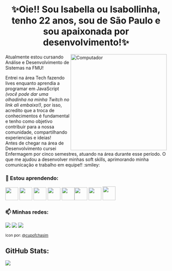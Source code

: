 ## <h1 align='center'>✨Oie!! Sou Isabella ou Isabollinha, tenho 22 anos, sou de São Paulo e sou apaixonada por desenvolvimento!✨ </h1>

<img src="https://user-images.githubusercontent.com/100042658/201796324-709db7d9-6f3c-4f74-a04d-7c42955a78b6.png" min-width="300px" max-width="300px" width="300px" align="right" alt="Computador">

<p align="left">
<p>Atualmente estou cursando Análise e Desenvolvimento de Sistemas na FMU! </p>
<p>Entrei na área Tech fazendo lives enquanto aprendia a programar em JavaScript <i>(você pode dar uma olhadinha na minha Twitch no link ali embaixo!)</i>, por isso, acredito que a troca de conhecimentos é fundamental e tenho como objetivo contribuir para a nossa comunidade, compartilhando experiencias e ideias!</br>
Antes de chegar na área de Desenvolvimento cursei Enfermagem por cinco semestres, atuando na área durante esse período. O que me ajudou a desenvolver minhas soft skills, aprimorando minha comunicação e trabalho em equipe!! :smiley:</p>
</p>

### 🌱 Estou aprendendo:

<img src="https://cdn.jsdelivr.net/gh/devicons/devicon/icons/javascript/javascript-original.svg" width="40" height="40"/> <img src="https://cdn.jsdelivr.net/gh/devicons/devicon/icons/typescript/typescript-plain.svg" width="40" height="40"/> <img src="https://cdn.jsdelivr.net/gh/devicons/devicon/icons/react/react-original.svg" width="40" height="40"/> <img src="https://cdn.jsdelivr.net/gh/devicons/devicon/icons/c/c-original.svg" width="40" height="40"/> <img src="https://cdn.jsdelivr.net/gh/devicons/devicon/icons/css3/css3-original.svg" width="40" height="40"/><img src="https://cdn.jsdelivr.net/gh/devicons/devicon/icons/html5/html5-original.svg" width="40" height="40"/> <img src="https://cdn.jsdelivr.net/gh/devicons/devicon/icons/webflow/webflow-original.svg" width="40" height="40"/> <img src="https://media.graphassets.com/VKHHNvEETYqZRkqgjybc" width="40" height="43"/>



### 📫 Minhas redes:

<div>
<a href="https://www.twitch.tv/tortadegoiaba" target="_blank"><img src="https://img.shields.io/badge/Twitch-9146FF?style=for-the-badge&logo=twitch&logoColor=white" target="_blank"></a>
<a href="https://www.linkedin.com/in/isabella-reis-b44795215" target="_blank"><img src="https://img.shields.io/badge/-LinkedIn-%230077B5?style=for-the-badge&logo=linkedin&logoColor=white" target="_blank"></a>
<a href="https://twitter.com/_tortadegoiaba" target="_blank"><img src="https://img.shields.io/badge/Twitter-1DA1F2?style=for-the-badge&logo=twitter&logoColor=white" target="_blank"></a>
</div>

<sub>Icon por: <a href="https://twitter.com/cupofchasim?t=zLPdyI55EiHSRYvKySPHaw&s=09">@cupofchasim</a> </sub>

## GitHub Stats:
![](https://github-readme-stats.vercel.app/api/top-langs/?username=isabella-reis&theme=tokyonight&hide_border=true&include_all_commits=true&count_private=false&layout=compact)

<!--
**isabella-reis/isabella-reis** is a ✨ _special_ ✨ repository because its `README.md` (this file) appears on your GitHub profile.

Here are some ideas to get you started:

- 🔭 I’m currently working on ...
- 🌱 I’m currently learning ...
- 👯 I’m looking to collaborate on ...
- 🤔 I’m looking for help with ...
- 💬 Ask me about ...
- 📫 How to reach me: ...
- 😄 Pronouns: ...
- ⚡ Fun fact: ...
-->

